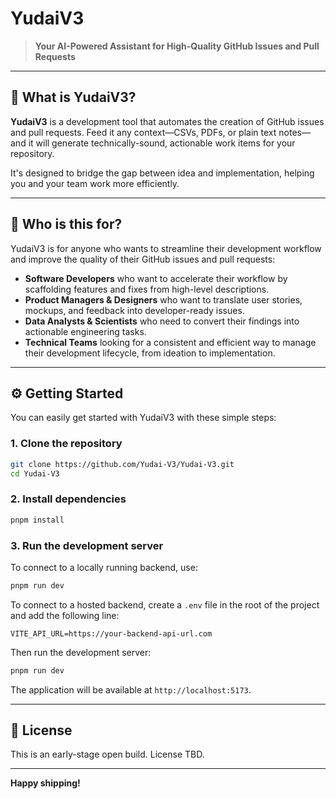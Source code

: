 # YudaiV3

> **Your AI-Powered Assistant for High-Quality GitHub Issues and Pull Requests**

---

## 🚀 What is YudaiV3?

**YudaiV3** is a development tool that automates the creation of GitHub issues and pull requests. Feed it any context—CSVs, PDFs, or plain text notes—and it will generate technically-sound, actionable work items for your repository.

It's designed to bridge the gap between idea and implementation, helping you and your team work more efficiently.

---

## 🎯 Who is this for?

YudaiV3 is for anyone who wants to streamline their development workflow and improve the quality of their GitHub issues and pull requests:

-   **Software Developers** who want to accelerate their workflow by scaffolding features and fixes from high-level descriptions.
-   **Product Managers & Designers** who want to translate user stories, mockups, and feedback into developer-ready issues.
-   **Data Analysts & Scientists** who need to convert their findings into actionable engineering tasks.
-   **Technical Teams** looking for a consistent and efficient way to manage their development lifecycle, from ideation to implementation.

---

## ⚙️ Getting Started

You can easily get started with YudaiV3 with these simple steps:

### 1. Clone the repository

```bash
git clone https://github.com/Yudai-V3/Yudai-V3.git
cd Yudai-V3
```

### 2. Install dependencies

```bash
pnpm install
```

### 3. Run the development server

To connect to a locally running backend, use:

```bash
pnpm run dev
```

To connect to a hosted backend, create a `.env` file in the root of the project and add the following line:

```
VITE_API_URL=https://your-backend-api-url.com
```

Then run the development server:

```bash
pnpm run dev
```

The application will be available at `http://localhost:5173`.

---

## 📜 License

This is an early-stage open build. License TBD.

---

**Happy shipping!**
